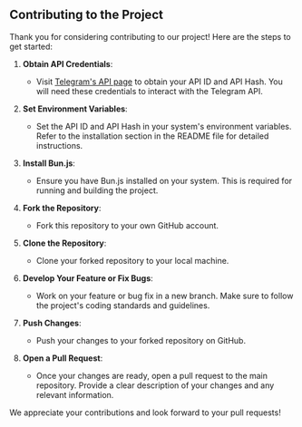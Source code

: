 ## Contributing to the Project

Thank you for considering contributing to our project! Here are the steps to get started:

1. **Obtain API Credentials**:

   - Visit [Telegram's API page](https://my.telegram.org/apps) to obtain your API ID and API Hash. You will need these credentials to interact with the Telegram API.

2. **Set Environment Variables**:

   - Set the API ID and API Hash in your system's environment variables. Refer to the installation section in the README file for detailed instructions.

3. **Install Bun.js**:

   - Ensure you have Bun.js installed on your system. This is required for running and building the project.

4. **Fork the Repository**:

   - Fork this repository to your own GitHub account.

5. **Clone the Repository**:

   - Clone your forked repository to your local machine.

6. **Develop Your Feature or Fix Bugs**:

   - Work on your feature or bug fix in a new branch. Make sure to follow the project's coding standards and guidelines.

7. **Push Changes**:

   - Push your changes to your forked repository on GitHub.

8. **Open a Pull Request**:
   - Once your changes are ready, open a pull request to the main repository. Provide a clear description of your changes and any relevant information.

We appreciate your contributions and look forward to your pull requests!
